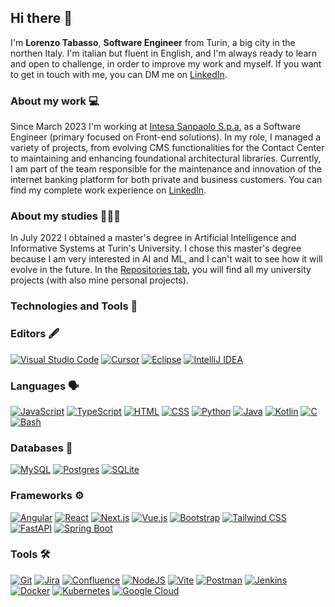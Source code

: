 ## Hi there 👋

I'm **Lorenzo Tabasso**, **Software Engineer** from Turin, a big city in the northen Italy. I'm italian but fluent in English, and I'm always ready to learn and open to challenge, in order to improve my work and myself.  If you want to get in touch with me, you can DM me on [LinkedIn](https://www.linkedin.com/in/lorenzo-tabasso).

### About my work 💻

Since March 2023 I'm working at [Intesa Sanpaolo S.p.a.](https://group.intesasanpaolo.com/en/) as a Software Engineer (primary focused on Front-end solutions). In my role, I managed a variety of projects, from evolving CMS functionalities for the Contact Center to maintaining and enhancing foundational architectural libraries. Currently, I am part of the team responsible for the maintenance and innovation of the internet banking platform for both private and business customers. You can find my complete work experience on [LinkedIn](https://www.linkedin.com/in/lorenzo-tabasso).

### About my studies 👨🏻‍🎓

In July 2022 I obtained a master's degree in Artificial Intelligence and Informative Systems at Turin's University. I chose this master's degree because I am very interested in AI and ML, and I can't wait to see how it will evolve in the future. In the [Repositories tab](https://github.com/lorenzotabasso?tab=repositories), you will find all my university projects (with also mine personal projects).

### Technologies and Tools 🧰

### Editors 🖋
[![Visual Studio Code](https://custom-icon-badges.demolab.com/badge/Visual%20Studio%20Code-0078d7.svg?logo=vsc&logoColor=white)](#)
[![Cursor](https://custom-icon-badges.demolab.com/badge/Cursor-000000?logo=cursor-ai-white)](#)
[![Eclipse](https://img.shields.io/badge/Eclipse-FE7A16.svg?logo=Eclipse&logoColor=white)](#)
[![IntelliJ IDEA](https://img.shields.io/badge/IntelliJIDEA-000000.svg?logo=intellij-idea&logoColor=white)](#)

### Languages 🗣
[![JavaScript](https://img.shields.io/badge/JavaScript-F7DF1E?logo=javascript&logoColor=000)](#)
[![TypeScript](https://img.shields.io/badge/TypeScript-3178C6?logo=typescript&logoColor=fff)](#)
[![HTML](https://img.shields.io/badge/HTML-%23E34F26.svg?logo=html5&logoColor=white)](#)
[![CSS](https://img.shields.io/badge/CSS-639?logo=css&logoColor=fff)](#)
[![Python](https://img.shields.io/badge/Python-3776AB?logo=python&logoColor=fff)](#)
[![Java](https://img.shields.io/badge/Java-%23ED8B00.svg?logo=openjdk&logoColor=white)](#)
[![Kotlin](https://img.shields.io/badge/Kotlin-%237F52FF.svg?logo=kotlin&logoColor=white)](#)
[![C](https://img.shields.io/badge/C-00599C?logo=c&logoColor=white)](#)
[![Bash](https://img.shields.io/badge/Bash-4EAA25?logo=gnubash&logoColor=fff)](#)

### Databases 💾
[![MySQL](https://img.shields.io/badge/MySQL-4479A1?logo=mysql&logoColor=fff)](#)
[![Postgres](https://img.shields.io/badge/Postgres-%23316192.svg?logo=postgresql&logoColor=white)](#)
[![SQLite](https://img.shields.io/badge/SQLite-%2307405e.svg?logo=sqlite&logoColor=white)](#)


### Frameworks ⚙️
[![Angular](https://img.shields.io/badge/Angular-%23DD0031.svg?logo=angular&logoColor=white)](#)
[![React](https://img.shields.io/badge/React-%2320232a.svg?logo=react&logoColor=%2361DAFB)](#)
[![Next.js](https://img.shields.io/badge/Next.js-black?logo=next.js&logoColor=white)](#)
[![Vue.js](https://img.shields.io/badge/Vue.js-4FC08D?logo=vuedotjs&logoColor=fff)](#)
[![Bootstrap](https://img.shields.io/badge/Bootstrap-7952B3?logo=bootstrap&logoColor=fff)](#)
[![Tailwind CSS](https://img.shields.io/badge/Tailwind%20CSS-%2338B2AC.svg?logo=tailwind-css&logoColor=white)](#)
[![FastAPI](https://img.shields.io/badge/FastAPI-009485.svg?logo=fastapi&logoColor=white)](#)
[![Spring Boot](https://img.shields.io/badge/Spring%20Boot-6DB33F?logo=springboot&logoColor=fff)](#)

### Tools 🛠
[![Git](https://img.shields.io/badge/Git-F05032?logo=git&logoColor=fff)](#)
[![Jira](https://img.shields.io/badge/Jira-0052CC?logo=jira&logoColor=fff)](#)
[![Confluence](https://img.shields.io/badge/Confluence-172B4D?logo=confluence&logoColor=fff)](#)
[![NodeJS](https://img.shields.io/badge/Node.js-6DA55F?logo=node.js&logoColor=white)](#)
[![Vite](https://img.shields.io/badge/Vite-646CFF?logo=vite&logoColor=fff)](#)
[![Postman](https://img.shields.io/badge/Postman-FF6C37?logo=postman&logoColor=white)](#)
[![Jenkins](https://img.shields.io/badge/Jenkins-D24939?logo=jenkins&logoColor=white)](#)
[![Docker](https://img.shields.io/badge/Docker-2496ED?logo=docker&logoColor=fff)](#)
[![Kubernetes](https://img.shields.io/badge/Kubernetes-326CE5?logo=kubernetes&logoColor=fff)](#)
[![Google Cloud](https://img.shields.io/badge/Google%20Cloud-%234285F4.svg?logo=google-cloud&logoColor=white)](#)
